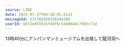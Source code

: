 ```yaml
---
source: LINE
date: 2025-07-27T04:58:05.612Z
messageId: 571702059150344280
userId: Ub72e0555cbf4df6c5440b4dc7993c71d
---
```


13時40分にアンパンマンミュージアムを出発して龍河洞へ